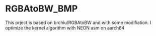 # RGBAtoBW_BMP
This prject is based on brchiu/RGBAtoBW and with some modifiation.
I optimize the kernel algorithm with NEON asm on aarch64
